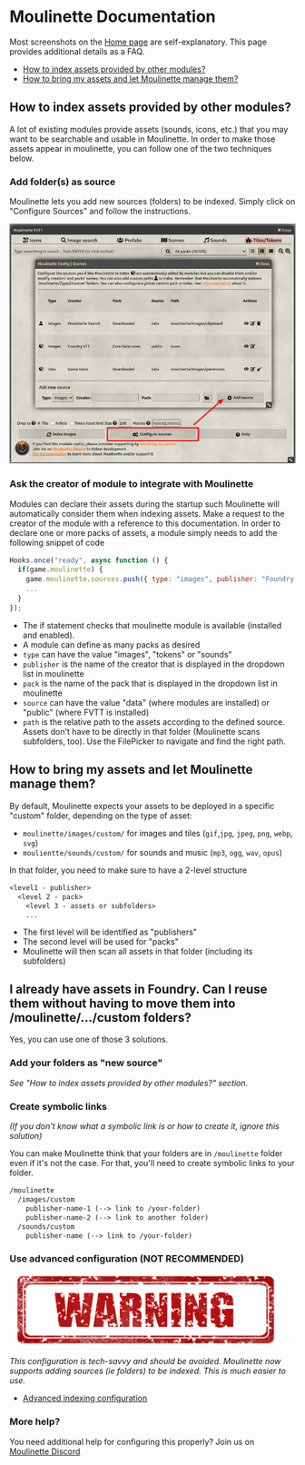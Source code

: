 # Moulinette Documentation

Most screenshots on the [Home page](https://github.com/SvenWerlen/moulinette-core) are self-explanatory. 
This page provides additional details as a FAQ.

* [How to index assets provided by other modules?](#how-to-index-assets-provided-by-other-modules)
* [How to bring my assets and let Moulinette manage them?](#how-to-bring-my-assets-and-let-moulinette-manage-them)

## How to index assets provided by other modules?

A lot of existing modules provide assets (sounds, icons, etc.) that you may want to be searchable and usable in Moulinette.
In order to make those assets appear in moulinette, you can follow one of the two techniques below.

### Add folder(s) as source

Moulinette lets you add new sources (folders) to be indexed. Simply click on "Configure Sources" and follow the instructions.

![Add source](img/moulinette-addsource.jpg)

### Ask the creator of module to integrate with Moulinette

Modules can declare their assets during the startup such Moulinette will automatically consider them when indexing assets.
Make a request to the creator of the module with a reference to this documentation. In order to declare one or more packs of assets,
a module simply needs to add the following snippet of code

```javascript
Hooks.once("ready", async function () {
  if(game.moulinette) {
    game.moulinette.sources.push({ type: "images", publisher: "Foundry VTT", pack: "PF1 Icons", source: "data", path: "systems/pf1/icons" })
    ...
  }
});
```

* The if statement checks that moulinette module is available (installed and enabled).
* A module can define as many packs as desired
* `type` can have the value "images", "tokens" or "sounds"
* `publisher` is the name of the creator that is displayed in the dropdown list in moulinette
* `pack` is the name of the pack that is displayed in the dropdown list in moulinette
* `source` can have the value "data" (where modules are installed) or "public" (where FVTT is installed)
* `path` is the relative path to the assets according to the defined source. Assets don't have to be directly in that folder (Moulinette scans subfolders, too). Use the FilePicker to navigate and find the right path.


## How to bring my assets and let Moulinette manage them?

By default, Moulinette expects your assets to be deployed in a specific "custom" folder, depending on the type of asset:
* `moulinette/images/custom/` for images and tiles (`gif`,`jpg`, `jpeg`, `png`, `webp`, `svg`)
* `moulientte/sounds/custom/` for sounds and music (`mp3`, `ogg`, `wav`, `opus`)

In that folder, you need to make sure to have a 2-level structure
```
<level1 - publisher>
  <level 2 - pack>
    <level 3 - assets or subfolders>
    ...
```

* The first level will be identified as "publishers"
* The second level will be used for "packs"
* Moulinette will then scan all assets in that folder (including its subfolders)

## I already have assets in Foundry. Can I reuse them without having to move them into /moulinette/.../custom folders?

Yes, you can use one of those 3 solutions.

### Add your folders as "new source"

*See "How to index assets provided by other modules?" section.*

### Create symbolic links

_(If you don't know what a symbolic link is or how to create it, ignore this solution)_

You can make Moulinette think that your folders are in `/moulinette` folder even if it's not the case. 
For that, you'll need to create symbolic links to your folder. 

```
/moulinette
  /images/custom
    publisher-name-1 (--> link to /your-folder)
    publisher-name-2 (--> link to another folder)
  /sounds/custom
    publisher-name (--> link to /your-folder)
```

### Use advanced configuration (NOT RECOMMENDED)

![Warning](img/warning.png)

*This configuration is tech-savvy and should be avoided. Moulinette now supports adding sources (ie folders) to be indexed. This is much easier to use.*

* [Advanced indexing configuration](indexing-advanced.md)

### More help?

You need additional help for configuring this properly? Join us on [Moulinette Discord](https://discord.gg/xg3dcMQfP2)


